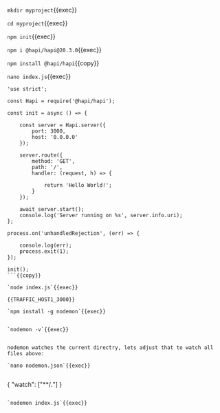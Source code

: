 `mkdir myproject`{{exec}}

`cd myproject`{{exec}}

`npm init`{{exec}}

`npm i @hapi/hapi@20.3.0`{{exec}}

`npm install @hapi/hapi`{{copy}}

`nano index.js`{{exec}}

```
'use strict';

const Hapi = require('@hapi/hapi');

const init = async () => {

    const server = Hapi.server({
        port: 3000,
        host: '0.0.0.0'
    });

    server.route({
        method: 'GET',
        path: '/',
        handler: (request, h) => {

            return 'Hello World!';
        }
    });

    await server.start();
    console.log('Server running on %s', server.info.uri);
};

process.on('unhandledRejection', (err) => {

    console.log(err);
    process.exit(1);
});

init();
```{{copy}}

`node index.js`{{exec}}

{{TRAFFIC_HOST1_3000}}

`npm install -g nodemon`{{exec}}


`nodemon -v`{{exec}}


nodemon watches the current directry, lets adjust that to watch all files above:

`nano nodemon.json`{{exec}}


```
{
    "watch": ["**/*.*"]
}
```{{exec}}

`nodemon index.js`{{exec}}
